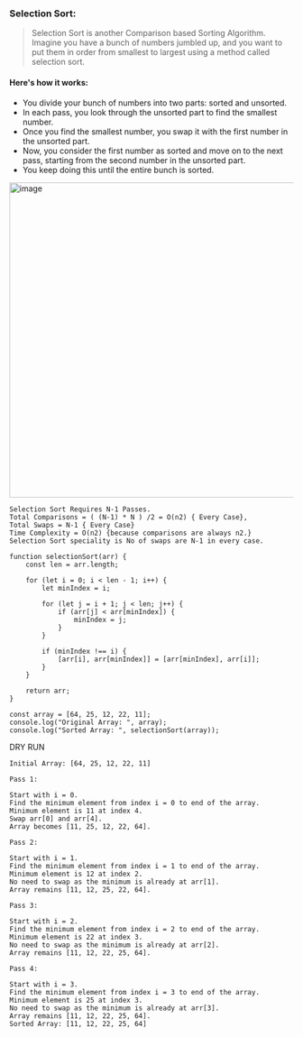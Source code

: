 ### Selection Sort:
> Selection Sort is another Comparison based Sorting Algorithm.
> Imagine you have a bunch of numbers jumbled up, and you want to put them in order from smallest to largest using a method called selection sort.

#### Here's how it works:
  - You divide your bunch of numbers into two parts: sorted and unsorted.
  - In each pass, you look through the unsorted part to find the smallest number.
  - Once you find the smallest number, you swap it with the first number in the unsorted part.
  - Now, you consider the first number as sorted and move on to the next pass, starting from the second number in the unsorted part.
  - You keep doing this until the entire bunch is sorted.

<img width="559" alt="image" src="https://github.com/Dhanarajb/Sorting_JS/assets/88299676/03c3a2b5-f5b9-41c3-aaa3-f73eba9105ee">

```
Selection Sort Requires N-1 Passes.
Total Comparisons = ( (N-1) * N ) /2 = O(n2) { Every Case},
Total Swaps = N-1 { Every Case}
Time Complexity = O(n2) {because comparisons are always n2.}
Selection Sort speciality is No of swaps are N-1 in every case.
```
```
function selectionSort(arr) {
    const len = arr.length;
    
    for (let i = 0; i < len - 1; i++) {
        let minIndex = i;
        
        for (let j = i + 1; j < len; j++) {
            if (arr[j] < arr[minIndex]) {
                minIndex = j;
            }
        }
        
        if (minIndex !== i) {
            [arr[i], arr[minIndex]] = [arr[minIndex], arr[i]];
        }
    }
    
    return arr;
}

const array = [64, 25, 12, 22, 11];
console.log("Original Array: ", array);
console.log("Sorted Array: ", selectionSort(array));
```
DRY RUN
```
Initial Array: [64, 25, 12, 22, 11]

Pass 1:

Start with i = 0.
Find the minimum element from index i = 0 to end of the array.
Minimum element is 11 at index 4.
Swap arr[0] and arr[4].
Array becomes [11, 25, 12, 22, 64].

Pass 2:

Start with i = 1.
Find the minimum element from index i = 1 to end of the array.
Minimum element is 12 at index 2.
No need to swap as the minimum is already at arr[1].
Array remains [11, 12, 25, 22, 64].

Pass 3:

Start with i = 2.
Find the minimum element from index i = 2 to end of the array.
Minimum element is 22 at index 3.
No need to swap as the minimum is already at arr[2].
Array remains [11, 12, 22, 25, 64].

Pass 4:

Start with i = 3.
Find the minimum element from index i = 3 to end of the array.
Minimum element is 25 at index 3.
No need to swap as the minimum is already at arr[3].
Array remains [11, 12, 22, 25, 64].
Sorted Array: [11, 12, 22, 25, 64]
```
